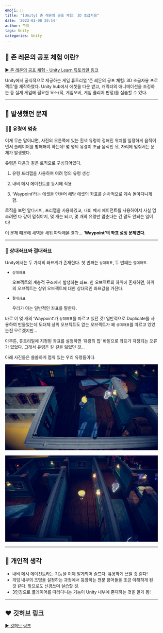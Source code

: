 ```yaml
---
emoji: 👻
title: "[Unity] 존 레몬의 공포 체험: 3D 초급자용"
date: '2023-01-08 20:54'
author: 쭈이
tags: Unity
categories: Unity
---
```


## 💌 존 레몬의 공포 체험 이란?

[▶ 존 레몬의 공포 체험 - Unity Learn 튜토리얼 링크](https://learn.unity.com/project/jon-remonyi-gongpo-ceheom-3d-cogeubjayong?uv=2020.3)

Unity에서 공식적으로 제공하는 게임 튜토리얼 ‘존 레몬의 공포 체험: 3D 초급자용 프로젝트’를 제작하였다. Unity hub에서 에셋을 다운 받고, 캐릭터의 애니메이션을 조정하는 등 실제 게임에 필요한 요소(적, 게임오버, 게임 클리어 판정)를 실습할 수 있다.

---

## 🤍 발생했던 문제

### 🧛‍♀️ 유령이 멈춤

이게 무슨 말이냐면, 사진의 오른쪽에 있는 흰색 유령이 정해진 위치를 일정하게 움직이면서 플레이어를 방해해야 하는데! 몇 명의 유령이 조금 움직인 뒤, 자리에 멈춰서는 문제가 발생했다.

유령은 다음과 같은 로직으로 구성되어있다.

1) 유령 프리팹을 사용하여 여려 명의 유령 생성

2) 내비 메시 에이전트를 동시에 적용

3) ‘Waypoint’라는 에셋을 만들어 해당 에셋의 좌표를 순차적으로 계속 돌아다니게 함.

로직을 보면 알다시피, 프리팹을 사용하였고, 내비 메시 에이전트를 사용하여서 사실 멈추려면 다 같이 멈춰야지, 몇 개는 되고, 몇 개의 유령만 멈춘다는 건 말도 안되는 일이다!

이 문제 때문에 새벽을 새워 파악해본 결과… **‘Waypoint’의 좌표 설정 문제였다.**

---

### 💫 상대좌표와 절대좌표

Unity에서는 두 가지의 좌표계가 존재한다. 첫 번째는 `상대좌표`, 두 번째는 `절대좌표`.

- `상대좌표`
    
    오브젝트의 계층적 구조에서 발생하는 좌표. 한 오브젝트의 하위에 존재하면, 하위의 오브젝트는 상위 오브젝트에 대한 상대적인 좌표값을 가진다.
    
- `절대좌표`
    
    우리가 아는 일반적인 좌표를 말한다.
    

바로 이 몇 개의 ‘Waypoint’가 `상대좌표`를 따르고 있던 것! 일반적으로 Duplicate를 사용하여 만들었는데 도대체 상위 오브젝트도 없는 오브젝트가 왜 `상대좌표`를 따르고 있었는진 모르겠지만…

아무튼, 튜토리얼에 지정된 좌표를 설정하면 ‘유령의 집’ 바깥으로 좌표가 지정되는 오류가 있었다. 그래서 유령은 갈 길을 잃었던 것…

아래 사진들은 쓸쓸하게 멈춰 있는 우리 유령들이다.

![Untitled](Untitled.png)

![Untitled](Untitled1.png)

---

## 🤍 개인적 생각

- 내비 메시 에이전트라는 기능을 이제 알게되어 슬프다. 유용하게 쓰일 것 같다!
- 게임 내부의 조명을 설정하는 과정에서 등장하는 전문 용어들을 조금 이해하게 된 것 같다. 앞으로도 신경쓰며 실습할 것.
- 3인칭으로 플레이어를 따라다니는 기능이 Unity 내부에 존재하는 것을 알게 됨!

---

## ❤ 깃허브 링크
[▶ 깃허브 링크](https://github.com/JuHuiHeo/John_lemon_3d)


```toc

```